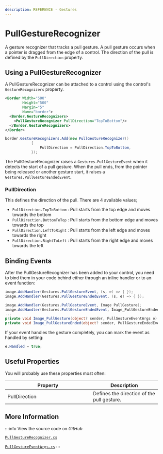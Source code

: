 ```yaml
---
description: REFERENCE - Gestures
---
```


# PullGestureRecognizer

A gesture recognizer that tracks a pull gesture. A pull gesture occurs when a pointer is dragged from the edge of a control. The direction of the pull is defined by the `PullDirection` property.

## Using a PullGestureRecognizer
A PullGestureRecognizer can be attached to a control using the control's `GestureRecognizers` property.
```xml
<Border Width="500"
        Height="500"
        Margin="5"
        Name="border">
  <Border.GestureRecognizers>
    <PullGestureRecognizer PullDirection="TopToBottom"/>
  </Border.GestureRecognizers>
</Border>
```

```csharp title='C#'
border.GestureRecognizers.Add(new PullGestureRecognizer()
            {
                PullDirection = PullDirection.TopToBottom,
            });
```

The PullGestureRecognizer raises a `Gestures.PullGestureEvent` when it detects the start of a pull gesture. When the pull ends, from the pointer being released or another gesture start, it raises a `Gestures.PullGestureEndedEvent`.

### PullDirection
This defines the direction of the pull. There are 4 available values;
* `PullDirection.TopToBottom` : Pull starts from the top edge and moves towards the bottom
* `PullDirection.BottomToTop` : Pull starts from the bottom edge and moves towards the top
* `PullDirection.LeftToRight` : Pull starts from the left edge and moves towards the right
* `PullDirection.RightToLeft` : Pull starts from the right edge and moves towards the left

## Binding Events
After the PullGestureRecognizer has been added to your control, you need to bind them in your code behind either through an inline handler or to an event function:
```csharp title='C#'
image.AddHandler(Gestures.PullGestureEvent, (s, e) => { });
image.AddHandler(Gestures.PullGestureEndedEvent, (s, e) => { });
```
```csharp title='C#'
image.AddHandler(Gestures.PullGestureEvent, Image_PullGesture);
image.AddHandler(Gestures.PullGestureEndedEvent, Image_PullGestureEnded);
...
private void Image_PullGesture(object? sender, PullGestureEventArgs e) { }
private void Image_PullGestureEnded(object? sender, PullGestureEndedEventArgs e) { }
```
If your event handles the gesture completely, you can mark the event as handled by setting:
```csharp title='C#'
e.Handled = true;
```

## Useful Properties

You will probably use these properties most often:

<table>
    <thead>
      <tr>
        <th width="266">Property</th>
        <th>Description</th>
      </tr>
    </thead>
    <tbody>
      <tr>
        <td>PullDirection</td>
        <td>Defines the direction of the pull gesture. </td>
      </tr>
    </tbody>
  </table>


## More Information

:::info
View the source code on _GitHub_ 

[`PullGestureRecognizer.cs`](https://github.com/AvaloniaUI/Avalonia/blob/master/src/Avalonia.Base/Input/GestureRecognizers/PullGestureRecognizer.cs)

[`PullGestureEventArgs.cs`](https://github.com/AvaloniaUI/Avalonia/blob/master/src/Avalonia.Base/Input/PullGestureEventArgs.cs)
:::